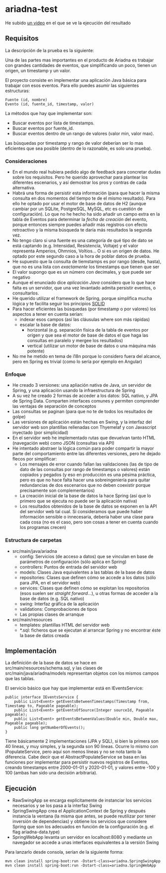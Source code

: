 # ariadna-test

He subido [un video](https://youtu.be/qL7cqu1GDWI) en el que se ve la ejecución del resultado

## Requisitos

La descripción de la prueba es la siguiente:

Una de las partes mas importantes en el producto de Ariadna es trabajar con grandes cantidades de eventos, que simplificando un poco, tienen un origen, un timestamp y un valor.

El proyecto consiste en implementar una aplicación Java básica para trabajar con esos eventos. Para ello puedes asumir las siguientes estructuras:

    Fuente (id, nombre)
    Evento (id, fuente_id, timestamp, valor)

La métodos que hay que implementar son:
  - Buscar eventos por lista de timestamps.
  - Buscar eventos por fuente_id.
  - Buscar eventos dentro de un rango de valores (valor min, valor max). 

Las búsquedas por timestamp y rango de valor deberían ser lo mas eficientes que sea posible (dentro de lo razonable, es solo una prueba).

### Consideraciones

 - En el mundo real hubiera pedido algo de feedback para concretar dudas sobre los requisitos. Pero he querido aprovechar para plantear los diferentes escenarios, y así demostrar los pros y contras de cada alternativa.
 - Habrá una forma de persistir esta información (para que hacer la misma consulta en dos momentos del tiempo te de el mismo resultado). Para ello he optado por usar el motor de base de datos de H2 (aunque cambiar por un SQLite, PostgreSQL, MySQL, etc es cuestión de configuración). Lo que no he hecho ha sido añadir un campo extra en la tabla de Eventos para determinar la _fecha de creación_ del evento, porque entonces siempre puedes añadir más registros con efecto retroactivo y la misma búsqueda te daría más resultados la segunda vez.
 - No tengo claro si una fuente es una categoría de qué tipo de dato se está captando (e.g. Intensidad, Resistencia, Voltaje) y el valor representa Amperios, Ohmnios, Voltios... O si es un origen de datos. He optado por este segundo caso a la hora de poblar datos de prueba.
 - He supuesto que la consulta de tiemstamps es por rango (desde, hasta), que no es una lista con _exactamente_ los timestamps que tienen que ser
 - El valor supongo que es un número con decimales, y que puede ser negativo
 - Aunque el enunciado dice _aplicación Java_ considero que lo que hace falta es un servidor, que una vez levantado admita persistir eventos, o consultarlos.
 - He querido utilizar el framework de Spring, porque simplifica mucha lógica y te facilita seguir los principios [SOLID](https://es.wikipedia.org/wiki/SOLID)
 - Para hacer eficientes las búsquedas (por timestamp o por valores) los aspectos a tener en cuenta serían:
   - indexar esos campos (así las cláusulas where son más rápidas)
   - escalar la base de datos:
     - horizontal (e.g. separación física de la tabla de eventos por orígen y que sea el motor de base de datos el que haga las consultas en paralelo y mergee los resultados)
     - vertical (utilizar un motor de base de datos o una máquina más potente)
- No me he metido en tema de i18n porque lo considero fuera del alcance, pero en Spring es trivial (como lo sería por ejemplo en Angular)
 
### Enfoque
 - He creado 3 versiones: una apliación nativa de Java, un servidor de Spring, y una aplicación usando la infraestructura de Spring
 - A su vez he creado 2 formas de acceder a los datos: SQL nativo, y JPA de Spring Data. Comparten interfaces comunes y permiten comprender las ventajas de separación de conceptos
 - Las consultas se paginan (para que no te de todos los resultados de golpe)
 - Las versiones de aplicación están hechas en Swing, y la interfaz del servidor web son plantillas rellenadas con Thyemelaf y con Javascript inyectado (por simplicidad)
 - En el servidor web he implementado rutas que devuelvan tanto HTML (navegación web) como JSON (consultas via API)
 - He intentado abstraer la lógica común para poder compartir la mayor parte del comportamiento entre las diferentes versiones, pero he dejado flecos por simplificar:
     - Los mensajes de error cuando fallan las validaciones (las de tipo de dato de las consultas por rango de timestamps o valores) están copiados y pegados (y eso en producción es una pésima práctica, pero es que no hace falta hacer una sobreingeniería para quitar redundancias de dos escenarios que no deben coexistir porque precisamente son complementarios)
     - La creación inicial de la base de datos la hace Spring (así que lo primero que se ejecuta no puede ser la aplicación nativa)
     - Los resultados obtenidos de la base de datos se exponen en la API del servidor web tal cual. Si consideramos que puede haber información sensible o innecesaria, debería haber una clase para cada cosa (no es el caso, pero son cosas a tener en cuenta cuando los programas crecen)
   
### Estructura de carpetas
  - src/main/java/ariadna
    - config: Servicios (de acceso a datos) que se vinculan en base de parámetros de configuración (sólo aplica en Spring)
    - controllers: Puntos de entrada del servidor web
    - models: Clases Java equivalentes a las tablas de la base de datos
    - repositories: Clases que definen cómo se accede a los datos (sólo para JPA, en el servidor web)
    - services: Clases que definen cómo se explotan los repositorios (esos suelen ser _straight forward_...), u otras formas de acceder a la base de datos (e.g. SQL nativo)
    - swing: Interfaz gráfica de la aplicación
    - validations: Comprobaciones de tipos
    - Las propias clases de arranque
   - src/main/resources
     - templates: plantillas HTML del servidor web
     - *.sql: ficheros que se ejecutan al arrancar Spring y no encontrar éste la base de datos creada
     
## Implementación

La definición de la base de datos se hace en src/main/resources/schema.sql, y las clases de src/main/java/ariadna/models representan objetos con los mismos campos que las tablas.

El servicio básico que hay que implementar está en IEventsService:

    public interface IEventsService {	
	    public List<Event> getEventsBetweenTimestamps(Timestamp from, Timestamp to, Pageable pageable);
	    public List<Event> getEventsOfSource(Integer sourceId, Pageable pageable);
	    public List<Event> getEventsBetweenValues(Double min, Double max, Pageable pageable);
	    public long getNumberOfEvents();
    }
    
Tiene básicamente 2 implementaciones (JPA y SQL), si bien la primera son 40 líneas, y muy simples, y la segunda son 90 líneas. Ocurre lo mismo con IPopulateService, pero aquí son menos líneas y no se nota tanto la diferencia. Cabe decir que el AbstractPopulateService se basa en las funciones por implementar para persistir nuevos registros de Eventos, creando timestamps entre 2000-01-01 y 2020-01-01, y valores entre -100 y 100 (ambas han sido una decisión arbitraria).

## Ejecución

 - RawSwingApp se encarga explícitamente de instanciar los servicios necesarios y se los pasa a la interfaz Swing
 - SpringSwingApp crea el ApplicationContext de Spring y después instancia la ventana (la misma que antes, se puede reutilizar por tener inversión de dependencias) y obtiene los servicios que considere Spring que son los adecuados en función de la configuración (e.g. el flag ariadna-data.type)
 - SpringWebApp levanta un servidor en localhost:8080 y mediante un navegador se accede a unas interfaces equivalentes a la versión Swing

Para lanzarlo desde consola, serían de la siguiente forma:

    mvn clean install spring-boot:run -Dstart-class=ariadna.SpringSwingApp
    mvn clean install spring-boot:run -Dstart-class=ariadna.SpringWebApp
